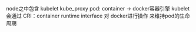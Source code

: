 node之中包含
kubelet
kube_proxy
pod: container -> docker容器引擎
kubelet会通过 CRI：container runtime interface 对 docker进行操作 来维持pod的生命周期
 